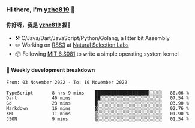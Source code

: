 ### Hi there, I'm [yzhe819](https://github.com/yzhe819) 👋

#### 你好呀，我是 [yzhe819](https://github.com/yzhe819) 捏👋

- :hammer_and_pick: C/Java/Dart/JavaScript/Python/Golang, a litter bit Assembly
- :pencil2: Working on [RSS3](https://github.com/NaturalSelectionLabs/RSS3) at [Natural Selection Labs](https://github.com/NaturalSelectionLabs)
- 📦 Following [MIT 6.S081](https://pdos.csail.mit.edu/6.S081/2020/) to write a simple operating system kernel



#### 📝 Weekly development breakdown

<!--START_SECTION:waka-->

```text
From: 03 November 2022 - To: 10 November 2022

TypeScript       8 hrs 9 mins    ████████████████████░░░░░   80.06 %
Dart             46 mins         ██░░░░░░░░░░░░░░░░░░░░░░░   07.54 %
Go               23 mins         █░░░░░░░░░░░░░░░░░░░░░░░░   03.90 %
Markdown         16 mins         ▓░░░░░░░░░░░░░░░░░░░░░░░░   02.76 %
XML              11 mins         ▒░░░░░░░░░░░░░░░░░░░░░░░░   01.90 %
JSON             9 mins          ▒░░░░░░░░░░░░░░░░░░░░░░░░   01.54 %
```

<!--END_SECTION:waka-->



